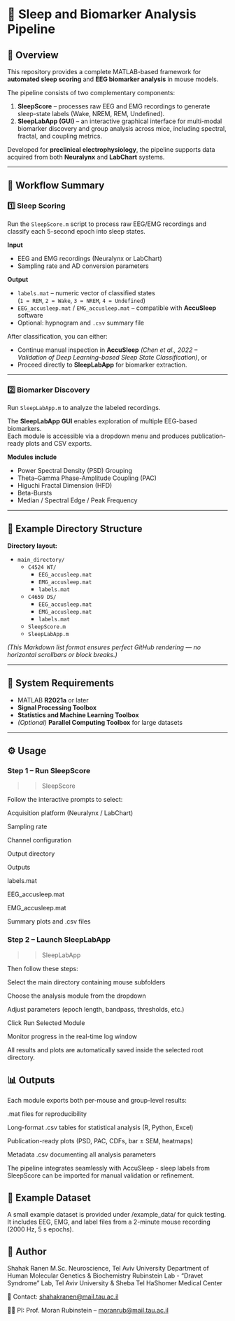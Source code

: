 # 🧠 Sleep and Biomarker Analysis Pipeline

## 📘 Overview
This repository provides a complete MATLAB-based framework for **automated sleep scoring** and **EEG biomarker analysis** in mouse models.

The pipeline consists of two complementary components:
1. **SleepScore** – processes raw EEG and EMG recordings to generate sleep-state labels (Wake, NREM, REM, Undefined).  
2. **SleepLabApp (GUI)** – an interactive graphical interface for multi-modal biomarker discovery and group analysis across mice, including spectral, fractal, and coupling metrics.

Developed for **preclinical electrophysiology**, the pipeline supports data acquired from both **Neuralynx** and **LabChart** systems.

---

## 🚀 Workflow Summary

### 1️⃣ Sleep Scoring
Run the `SleepScore.m` script to process raw EEG/EMG recordings and classify each 5-second epoch into sleep states.

**Input**
- EEG and EMG recordings (Neuralynx or LabChart)
- Sampling rate and AD conversion parameters

**Output**
- `labels.mat` – numeric vector of classified states  
  (`1 = REM`, `2 = Wake`, `3 = NREM`, `4 = Undefined`)
- `EEG_accusleep.mat` / `EMG_accusleep.mat` – compatible with **AccuSleep** software
- Optional: hypnogram and `.csv` summary file

After classification, you can either:
- Continue manual inspection in **AccuSleep** *(Chen et al., 2022 – Validation of Deep Learning-based Sleep State Classification)*, or  
- Proceed directly to **SleepLabApp** for biomarker extraction.

---

### 2️⃣ Biomarker Discovery
Run `SleepLabApp.m` to analyze the labeled recordings.

The **SleepLabApp GUI** enables exploration of multiple EEG-based biomarkers.  
Each module is accessible via a dropdown menu and produces publication-ready plots and CSV exports.

**Modules include**
- Power Spectral Density (PSD) Grouping  
- Theta–Gamma Phase-Amplitude Coupling (PAC)  
- Higuchi Fractal Dimension (HFD)  
- Beta-Bursts  
- Median / Spectral Edge / Peak Frequency  

---

## 📂 Example Directory Structure

**Directory layout:**
- `main_directory/`
  - `C4524 WT/`
    - `EEG_accusleep.mat`
    - `EMG_accusleep.mat`
    - `labels.mat`
  - `C4659 DS/`
    - `EEG_accusleep.mat`
    - `EMG_accusleep.mat`
    - `labels.mat`
  - `SleepScore.m`
  - `SleepLabApp.m`

*(This Markdown list format ensures perfect GitHub rendering — no horizontal scrollbars or block breaks.)*

---

## 🧩 System Requirements
- MATLAB **R2021a** or later  
- **Signal Processing Toolbox**  
- **Statistics and Machine Learning Toolbox**  
- *(Optional)* **Parallel Computing Toolbox** for large datasets  

---

## ⚙️ Usage

### Step 1 – Run SleepScore

>> SleepScore

Follow the interactive prompts to select:

Acquisition platform (Neuralynx / LabChart)

Sampling rate

Channel configuration

Output directory

Outputs

labels.mat

EEG_accusleep.mat

EMG_accusleep.mat

Summary plots and .csv files

### Step 2 – Launch SleepLabApp

>> SleepLabApp

Then follow these steps:

Select the main directory containing mouse subfolders

Choose the analysis module from the dropdown

Adjust parameters (epoch length, bandpass, thresholds, etc.)

Click Run Selected Module

Monitor progress in the real-time log window

All results and plots are automatically saved inside the selected root directory.



## 📊 Outputs

Each module exports both per-mouse and group-level results:

.mat files for reproducibility

Long-format .csv tables for statistical analysis (R, Python, Excel)

Publication-ready plots (PSD, PAC, CDFs, bar ± SEM, heatmaps)

Metadata .csv documenting all analysis parameters

The pipeline integrates seamlessly with AccuSleep - sleep labels from SleepScore can be imported for manual validation or refinement.


##  🧠 Example Dataset

A small example dataset is provided under /example_data/ for quick testing.
It includes EEG, EMG, and label files from a 2-minute mouse recording (2000 Hz, 5 s epochs).




## 👤 Author

Shahak Ranen
M.Sc. Neuroscience, Tel Aviv University Department of Human Molecular Genetics & Biochemistry
Rubinstein Lab - “Dravet Syndrome” Lab, Tel Aviv University & Sheba Tel HaShomer Medical Center

📧 Contact: shahakranen@mail.tau.ac.il

👨‍🏫 PI: Prof. Moran Rubinstein – moranrub@mail.tau.ac.il
